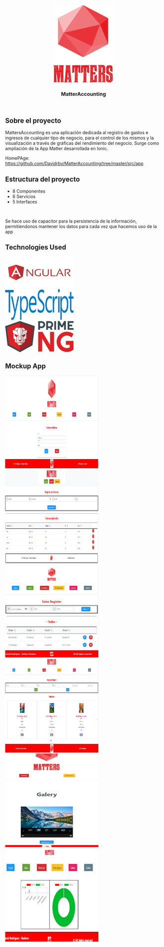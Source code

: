 <!-- LOGO PROYECTO -->
<br />
<p align="center">

  <img src="media/matters.png" alt="Logo" width="200" height="250">

  <h3 align="center">MatterAccounting</h3>
  
</p>

<br>

## Sobre el proyecto
MattersAccounting es una aplicación dedicada al registro de gastos e ingresos
de cualquier tipo de negocio, para el control de los mismos y la visualización
a través de gráficas del rendimiento del negocio.
Surge como ampliación de la App Matter desarrollada en Ionic.

HomePAge: https://github.com/Davidrbv/MatterAccounting/tree/master/src/app

## Estructura del proyecto
<ul>
  <li>8 Componentes</li>
  <li>6 Servicios</li>
  <li>5 Interfaces</li>
</ul>

<br>

Se hace uso de capacitor para la persistencia de la información,
permitiendonos mantener los datos para cada vez que hacemos uso de la app

## Technologies Used

<a href="https://github.com/angular/angular">
    <img src="media/logoAngular.png" alt="Logo" width="220" height="100">
</a>

<br>

<a href="https://www.typescriptlang.org/">
    <img src="media/typeLogo.png" alt="Logo" width="220" height="100">
</a>

<br>

<a href="https://www.https://www.primefaces.org/primeng">
    <img src="media/logoprime.png" alt="Logo" width="220" height="100">
</a>

## Mockup App
<img src="media/login.png" alt="Logo" width="300" height="300">
<img src="media/facturasAccounting.png" alt="Logo" width="300" height="300">
<img src="media/sales.png" alt="Logo" width="300" height="300">
<img src="media/employee.png" alt="Logo" width="300" height="300">
<img src="media/galery.png" alt="Logo" width="300" height="300">
<img src="media/statics.png" alt="Logo" width="300" height="300">

